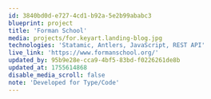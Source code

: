 ```yaml
---
id: 3840bd0d-e727-4cd1-b92a-5e2b99ababc3
blueprint: project
title: 'Forman School'
media: projects/for.keyart.landing-blog.jpg
technologies: 'Statamic, Antlers, JavaScript, REST API'
live_link: 'https://www.formanschool.org/'
updated_by: 95b9e28e-cca9-4bf5-83bd-f0226261de8b
updated_at: 1755614868
disable_media_scroll: false
note: 'Developed for Type/Code'
---
```


